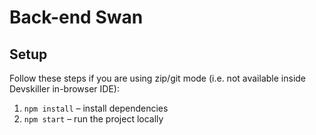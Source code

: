 # Back-end Swan

## Setup

Follow these steps if you are using zip/git mode (i.e. not available inside Devskiller in-browser IDE):

1. `npm install` – install dependencies
2. `npm start` – run the project locally
